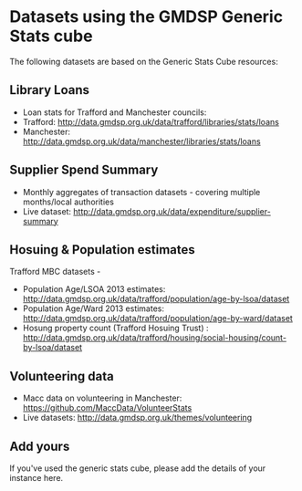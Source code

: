 Datasets using the GMDSP Generic Stats cube
============================================

The following datasets are based on the Generic Stats Cube resources:

Library Loans
--------------
- Loan stats for Trafford and Manchester councils: 
- Trafford: http://data.gmdsp.org.uk/data/trafford/libraries/stats/loans
- Manchester: http://data.gmdsp.org.uk/data/manchester/libraries/stats/loans

Supplier Spend Summary
-----------------------
- Monthly aggregates of transaction datasets - covering multiple months/local authorities
- Live dataset: http://data.gmdsp.org.uk/data/expenditure/supplier-summary

Hosuing & Population estimates
----------------------------------
Trafford MBC datasets - 

- Population Age/LSOA 2013 estimates: http://data.gmdsp.org.uk/data/trafford/population/age-by-lsoa/dataset
- Population Age/Ward 2013 estimates: http://data.gmdsp.org.uk/data/trafford/population/age-by-ward/dataset
- Hosung property count (Trafford Hosuing Trust) : http://data.gmdsp.org.uk/data/trafford/housing/social-housing/count-by-lsoa/dataset 

Volunteering data
--------------------
- Macc data on volunteering in Manchester: https://github.com/MaccData/VolunteerStats
- Live datasets:  http://data.gmdsp.org.uk/themes/volunteering

Add yours
---------
If you've used the generic stats cube, please add the details of your instance here.

